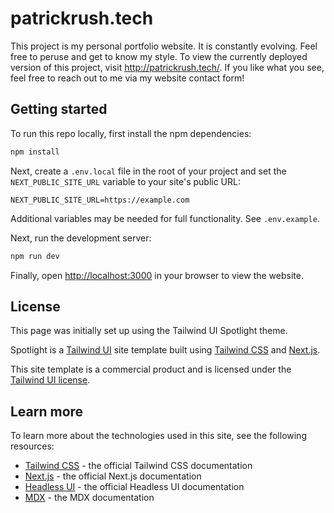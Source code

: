 # patrickrush.tech

This project is my personal portfolio website. It is constantly evolving. Feel free to peruse and get to know my style. To view the currently deployed version of this project, visit http://patrickrush.tech/. If you like what you see, feel free to reach out to me via my website contact form!

## Getting started

To run this repo locally, first install the npm dependencies:

```bash
npm install
```

Next, create a `.env.local` file in the root of your project and set the `NEXT_PUBLIC_SITE_URL` variable to your site's public URL:

```
NEXT_PUBLIC_SITE_URL=https://example.com
```

Additional variables may be needed for full functionality. See `.env.example`.

Next, run the development server:

```bash
npm run dev
```

Finally, open [http://localhost:3000](http://localhost:3000) in your browser to view the website.

## License

This page was initially set up using the Tailwind UI Spotlight theme. 

Spotlight is a [Tailwind UI](https://tailwindui.com) site template built using [Tailwind CSS](https://tailwindcss.com) and [Next.js](https://nextjs.org).

This site template is a commercial product and is licensed under the [Tailwind UI license](https://tailwindui.com/license).

## Learn more

To learn more about the technologies used in this site, see the following resources:

- [Tailwind CSS](https://tailwindcss.com/docs) - the official Tailwind CSS documentation
- [Next.js](https://nextjs.org/docs) - the official Next.js documentation
- [Headless UI](https://headlessui.dev) - the official Headless UI documentation
- [MDX](https://mdxjs.com) - the MDX documentation
